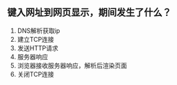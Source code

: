 ## 键入网址到网页显示，期间发生了什么？

1. DNS解析获取ip
2. 建立TCP连接
3. 发送HTTP请求
4. 服务器响应
5. 浏览器接收服务器响应，解析后渲染页面
6. 关闭TCP连接